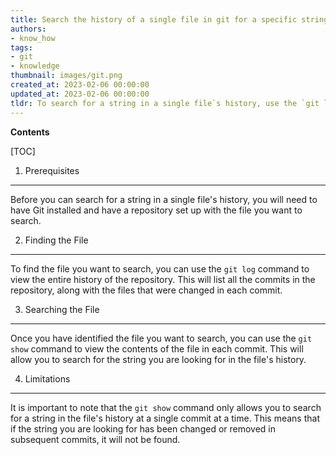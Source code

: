```yaml
---
title: Search the history of a single file in git for a specific string
authors:
- know_how
tags:
- git
- knowledge
thumbnail: images/git.png
created_at: 2023-02-06 00:00:00
updated_at: 2023-02-06 00:00:00
tldr: To search for a string in a single file`s history, use the `git log -S <string>` command.
---
```


**Contents**

[TOC]

1. Prerequisites
-----------------
Before you can search for a string in a single file's history, you will need to have Git installed and have a repository set up with the file you want to search.

2. Finding the File
-------------------
To find the file you want to search, you can use the `git log` command to view the entire history of the repository. This will list all the commits in the repository, along with the files that were changed in each commit.

3. Searching the File
---------------------
Once you have identified the file you want to search, you can use the `git show` command to view the contents of the file in each commit. This will allow you to search for the string you are looking for in the file's history.

4. Limitations
--------------
It is important to note that the `git show` command only allows you to search for a string in the file's history at a single commit at a time. This means that if the string you are looking for has been changed or removed in subsequent commits, it will not be found.
